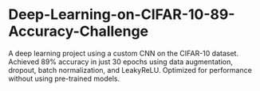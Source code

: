 # Deep-Learning-on-CIFAR-10-89-Accuracy-Challenge
A deep learning project using a custom CNN on the CIFAR-10 dataset. Achieved 89% accuracy in just 30 epochs using data augmentation, dropout, batch normalization, and LeakyReLU. Optimized for performance without using pre-trained models.
